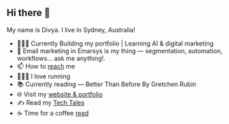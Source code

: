 ## Hi there 👋
My name is Divya. I live in Sydney, Australia!
<!--
**divyakputhussery/divyakputhussery** is a ✨ _special_ ✨ repository because its `README.md` (this file) appears on your GitHub profile.-->


- 👨🏻‍💻 Currently Building my portfolio | Learning AI & digital marketing 
- 💬 Email marketing in Emarsys is my thing — segmentation, automation, workflows… ask me anything!.  
- 📫 How to [reach](mailto:divyasharath.ai.expert@gmail.com ) me
- 🏃🏻‍♀️ I love running 
- 📚 Currently reading — Better Than Before By Gretchen Rubin 
- 🌐 Visit my [website & portfolio](https://heyitsdivya.com)
- ✍️ Read my [Tech Tales](https://techtales.heyitsdivya.com/)
- ☕ Time for a coffee [read](https://whisperswithinme.substack.com)


